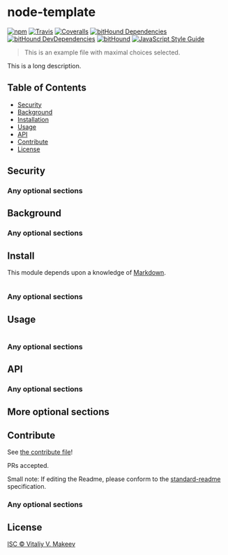 node-template
=============

[![npm](https://img.shields.io/npm/v/@wmakeev/node-template.svg?maxAge=1800&style=flat-square)](https://www.npmjs.com/package/@wmakeev/node-template)
[![Travis](https://img.shields.io/travis/wmakeev/node-template.svg?maxAge=1800&style=flat-square)](https://travis-ci.org/wmakeev/node-template)
[![Coveralls](https://img.shields.io/coveralls/wmakeev/node-template.svg?maxAge=1800&style=flat-square)](https://coveralls.io/github/wmakeev/node-template)
[![bitHound Dependencies](https://img.shields.io/bithound/dependencies/github/wmakeev/node-template.svg?maxAge=1800&style=flat-square)](https://www.bithound.io/github/wmakeev/node-template/master/dependencies/npm)
[![bitHound DevDependencies](https://img.shields.io/bithound/devDependencies/github/wmakeev/node-template.svg?maxAge=1800&style=flat-square)](https://www.bithound.io/github/wmakeev/node-template/master/dependencies/npm)
[![bitHound](https://img.shields.io/bithound/code/github/wmakeev/node-template.svg?maxAge=1800&style=flat-square)](https://www.bithound.io/github/wmakeev/node-template)
[![JavaScript Style Guide](https://img.shields.io/badge/code%20style-standard-brightgreen.svg?style=flat-square)](http://standardjs.com/)

> This is an example file with maximal choices selected.

This is a long description.

## Table of Contents

- [Security](#security)
- [Background](#background)
- [Installation](#installation)
- [Usage](#usage)
- [API](#api)
- [Contribute](#contribute)
- [License](#license)

## Security

### Any optional sections

## Background

### Any optional sections

## Install

This module depends upon a knowledge of [Markdown]().

```
```

### Any optional sections

## Usage

```
```

### Any optional sections

## API

### Any optional sections

## More optional sections

## Contribute

See [the contribute file](contribute.md)!

PRs accepted.

Small note: If editing the Readme, please conform to the [standard-readme](https://github.com/RichardLitt/standard-readme) specification.

### Any optional sections

## License

[ISC © Vitaliy V. Makeev](../LICENSE)
